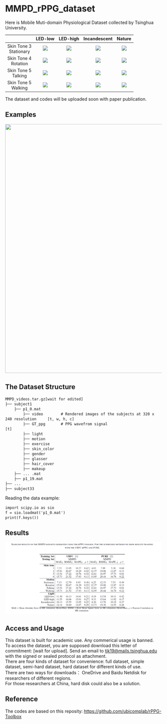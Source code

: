 # MMPD_rPPG_dataset
Here is Mobile Muti-domain Physiological Dataset collected by Tsinghua University.

|                           |LED-low|LED-high|Incandescent|Nature|
|:-------------------------:|:-----:|:------:|:----------:|:----:|
|Skin Tone 3<br />Stationary|![](gif/LED-low_S.gif)|![](gif/LED-high_S.gif)|![](gif/Incandescent_S.gif)|![](gif/Nature_S.gif)|
|Skin Tone 4<br />Rotation  |![](gif/LED-low_R.gif)|![](gif/LED-high_R.gif)|![](gif/Incandescent_R.gif)|![](gif/Nature_R.gif)|
|Skin Tone 5<br />Talking   |![](gif/LED-low_T.gif)|![](gif/LED-high_T.gif)|![](gif/Incandescent_T.gif)|![](gif/Nature_T.gif)|
|Skin Tone 5<br />Walking   |![](gif/LED-low_W.gif)|![](gif/LED-high_W.gif)|![](gif/Incandescent_W.gif)|![](gif/Nature_W.gif)|

The dataset and codes will be uploaded soon with paper publication.

## Examples
<img src="https://github.com/McJackTang/Markdown_images/blob/main/dataset_sample.png?raw=true" width=600 height=800 />

## The Dataset Structure
```
MMPD_videos.tar.gz[wait for edited]
├── subject1
    ├── p1_0.mat
        ├── video        # Rendered images of the subjects at 320 x 240 resolution     [t, w, h, c]
        ├── GT_ppg       # PPG wavefrom signal                                         [t]
        ├── light        
        ├── motion
        ├── exercise
        ├── skin_color
        ├── gender
        ├── glasser
        ├── hair_cover
        ├── makeup
    ├── ... .mat
    ├── p1_19.mat
├── ...
├── subject33
```
 
Reading the data example:
 
```
import scipy.io as sio
f = sio.loadmat('p1_0.mat')
print(f.keys())
```

## Results
<img src='https://github.com/McJackTang/Markdown_images/blob/main/result1.png' />

## Access and Usage
This dataset is built for academic use. Any commerical usage is banned.  
To access the dataset, you are supposed download this letter of commitment: [wait for upload]. Send an email to <tjk19@mails.tsinghua.edu> with the signed or sealed protocol as attachment.  
There are four kinds of dataset for convenience: full dataset, simple dataset, semi-hard dataset, hard dataset for different kinds of use.  
There are two ways for downloads： OneDrive and Baidu Netdisk for researchers of different regions.  
For those researchers at China, hard disk could also be a solution.

## Reference
The codes are based on this reposity: <https://github.com/ubicomplab/rPPG-Toolbox>

